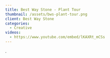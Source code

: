 ```yaml
---
title: Best Way Stone - Plant Tour
thumbnail: /assets/bws-plant-tour.png
client: Best Way Stone
categories:
  - Creative
videos:
  - https://www.youtube.com/embed/lKAXRt_mCSs
---
```

.
